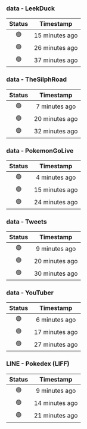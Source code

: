 ### data - LeekDuck
| Status | Timestamp |
|:------:|:---------:|
| 🟢 | 15 minutes ago |
| 🟢 | 26 minutes ago |
| 🟢 | 37 minutes ago |

### data - TheSilphRoad
| Status | Timestamp |
|:------:|:---------:|
| 🟢 | 7 minutes ago |
| 🟢 | 20 minutes ago |
| 🟢 | 32 minutes ago |

### data - PokemonGoLive
| Status | Timestamp |
|:------:|:---------:|
| 🟢 | 4 minutes ago |
| 🟢 | 15 minutes ago |
| 🟢 | 24 minutes ago |

### data - Tweets
| Status | Timestamp |
|:------:|:---------:|
| 🟢 | 9 minutes ago |
| 🟢 | 20 minutes ago |
| 🟢 | 30 minutes ago |

### data - YouTuber
| Status | Timestamp |
|:------:|:---------:|
| 🟢 | 6 minutes ago |
| 🟢 | 17 minutes ago |
| 🟢 | 27 minutes ago |

### LINE - Pokedex (LIFF)
| Status | Timestamp |
|:------:|:---------:|
| 🟢 | 9 minutes ago |
| 🟢 | 14 minutes ago |
| 🟢 | 21 minutes ago |

